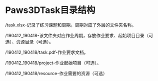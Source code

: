 # Paws3DTask目录结构

/task.xlsx-记录了练习课题和周期。周期对应了外层的文件夹名称。

/190412_190418-该文件夹对应作业周期，存放作业要求、起始项目目录（可选）、资源目录（可选）。

/190412_190418/task.pdf-作业要求文档。

/190412_190418/project-作业起始项目（可选）。

/190412_190418/resource-作业需要的资源（可选）
